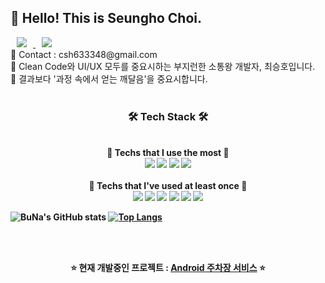 ## 🍊 Hello! This is Seungho Choi.
<a href="https://itstory1592.tistory.com/" target="_blank">
    <img 
        src="http://img.shields.io/badge/-devBlog-464646?style=flat&logo=Blogger&logoColor=f3d6ff&link=https://itstory1592.tistory.com/"
        style="height : auto; margin-left : 10px; margin-right : 10px;"/>
</a>
<a href="https://www.facebook.com/profile.php?id=100006484800009" target="_blank">
    <img 
        src="http://img.shields.io/badge/-Facebook-464646?style=flat&logo=Facebook&logoColor=69aaff&link=https://www.facebook.com/profile.php?id=100006484800009/"
        style="height : auto; margin-left : 10px; margin-right : 10px;"/>
</a>
<br>
💌 Contact : csh633348@gmail.com<br>
🔎 Clean Code와 UI/UX 모두를 중요시하는 부지런한 소통왕 개발자, 최승호입니다.<br>
🥕 결과보다 '과정 속에서 얻는 깨달음'을 중요시합니다.<br><br>

<h3 align="center"><b>🛠 Tech Stack 🛠</b></h3>

<p display="inline" align="center">
  <br>
  <b>👑 Techs that I use the most 👑<b/><br>
  <img src="https://img.shields.io/badge/android-3DDC84?style=for-the-badge&logo=android&logoColor=white">
  <img src="https://img.shields.io/badge/java-E34F26?style=for-the-badge&logo=java&logoColor=white">
  <img src="https://img.shields.io/badge/kotlin-7F52FF?style=for-the-badge&logo=kotlin&logoColor=white">
  <img src="https://img.shields.io/badge/firebase-FFCA28?style=for-the-badge&logo=firebase&logoColor=white">
  <br><br>
  <b>🤏 Techs that I've used at least once 🤏<b/><br>
  <img src="https://img.shields.io/badge/javascript-F7DF1E?style=for-the-badge&logo=javascript&logoColor=white">
  <img src="https://img.shields.io/badge/html5-E34F26?style=for-the-badge&logo=html5&logoColor=white">
  <img src="https://img.shields.io/badge/css3-1572B6?style=for-the-badge&logo=css3&logoColor=white">
  <img src="https://img.shields.io/badge/python-3776AB?style=for-the-badge&logo=python&logoColor=white">
  <img src="https://img.shields.io/badge/mysql-4479A1?style=for-the-badge&logo=mysql&logoColor=white">
  <img src="https://img.shields.io/badge/lang-A8B9CC?style=for-the-badge&logo=c&logoColor=white">

<br>
</p>
    
![BuNa's GitHub stats](https://github-readme-stats.vercel.app/api?username=tmdgh1592&show_icons=true&theme=dracula)
[![Top Langs](https://github-readme-stats.vercel.app/api/top-langs/?username=tmdgh1592&layout=compact&theme=dracula&langs_count=4)](https://github.com/anuraghazra/github-readme-stats)
      
<br><br>
      
<p align="center" display="inline">
    ⭐ 현재 개발중인 프로젝트 : <a href="https://github.com/tmdgh1592/Parking-Service">Android 주차장 서비스</a> ⭐
</p>
